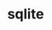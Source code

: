 ---
title: "sqlite"
layout: cache
categories: [package, v0.19]
meta: {"versions": ["3.39.4"], "compilers": ["gcc@=11.1.0", "gcc@=7.3.1", "gcc@=7.5.0", "gcc@=8.4.0", "oneapi@=2022.1.0"], "oss": ["amzn2", "ubuntu18.04", "ubuntu20.04"], "platforms": ["linux"], "targets": ["aarch64", "neoverse_n1", "x86_64", "x86_64_v3"], "stacks": ["aws-ahug", "aws-ahug-aarch64", "aws-isc", "aws-isc-aarch64", "build_systems", "data-vis-sdk", "e4s", "e4s-oneapi", "ml-cpu", "ml-cuda", "ml-rocm", "radiuss", "radiuss-aws", "radiuss-aws-aarch64", "tutorial"], "num_specs": 7, "num_specs_by_stack": {"radiuss-aws-aarch64": 2, "aws-isc-aarch64": 2, "aws-ahug-aarch64": 2, "aws-isc": 1, "ml-cuda": 1, "ml-cpu": 1, "ml-rocm": 1, "radiuss-aws": 1, "aws-ahug": 1, "build_systems": 1, "tutorial": 2, "radiuss": 1, "data-vis-sdk": 1, "e4s": 1, "e4s-oneapi": 1}}
spec_details: [{"hash": "zwfufyhi3rljiw2etvk6hb6d2jwzwejo", "compiler": "gcc@=7.3.1", "versions": ["3.39.4"], "os": "amzn2", "platform": "linux", "target": "aarch64", "variants": ["build_system=autotools", "+column_metadata", "+dynamic_extensions", "+fts", "~functions", "+rtree"], "stacks": ["radiuss-aws-aarch64", "aws-isc-aarch64", "aws-ahug-aarch64"], "size": "-", "tarball": "https://binaries.spack.io/releases/v0.19/build_cache/linux-amzn2-aarch64/gcc-7.3.1/sqlite-3.39.4/linux-amzn2-aarch64-gcc-7.3.1-sqlite-3.39.4-zwfufyhi3rljiw2etvk6hb6d2jwzwejo.spack"}, {"hash": "k4vf2bddfibtvo4ssvyxrtjjtqoffirp", "compiler": "gcc@=7.3.1", "versions": ["3.39.4"], "os": "amzn2", "platform": "linux", "target": "neoverse_n1", "variants": ["build_system=autotools", "+column_metadata", "+dynamic_extensions", "+fts", "~functions", "+rtree"], "stacks": ["radiuss-aws-aarch64", "aws-isc-aarch64", "aws-ahug-aarch64"], "size": "-", "tarball": "https://binaries.spack.io/releases/v0.19/build_cache/linux-amzn2-neoverse_n1/gcc-7.3.1/sqlite-3.39.4/linux-amzn2-neoverse_n1-gcc-7.3.1-sqlite-3.39.4-k4vf2bddfibtvo4ssvyxrtjjtqoffirp.spack"}, {"hash": "63c24kwjkjmkavdmoce2v5vorn45q3ug", "compiler": "gcc@=7.3.1", "versions": ["3.39.4"], "os": "amzn2", "platform": "linux", "target": "x86_64_v3", "variants": ["build_system=autotools", "+column_metadata", "+dynamic_extensions", "+fts", "~functions", "+rtree"], "stacks": ["aws-isc", "ml-cuda", "ml-cpu", "ml-rocm", "radiuss-aws", "aws-ahug"], "size": "-", "tarball": "https://binaries.spack.io/releases/v0.19/build_cache/linux-amzn2-x86_64_v3/gcc-7.3.1/sqlite-3.39.4/linux-amzn2-x86_64_v3-gcc-7.3.1-sqlite-3.39.4-63c24kwjkjmkavdmoce2v5vorn45q3ug.spack"}, {"hash": "vmf7qax3kowjkec5bzohcqvo5rqgm3xx", "compiler": "gcc@=7.5.0", "versions": ["3.39.4"], "os": "ubuntu18.04", "platform": "linux", "target": "x86_64", "variants": ["build_system=autotools", "+column_metadata", "+dynamic_extensions", "+fts", "~functions", "+rtree"], "stacks": ["build_systems", "tutorial", "radiuss", "data-vis-sdk"], "size": "-", "tarball": "https://binaries.spack.io/releases/v0.19/build_cache/linux-ubuntu18.04-x86_64/gcc-7.5.0/sqlite-3.39.4/linux-ubuntu18.04-x86_64-gcc-7.5.0-sqlite-3.39.4-vmf7qax3kowjkec5bzohcqvo5rqgm3xx.spack"}, {"hash": "ajmgzwj3awiicrmaqgpc22mol6a7hpca", "compiler": "gcc@=11.1.0", "versions": ["3.39.4"], "os": "ubuntu20.04", "platform": "linux", "target": "x86_64", "variants": ["build_system=autotools", "+column_metadata", "+dynamic_extensions", "+fts", "~functions", "+rtree"], "stacks": ["e4s"], "size": "-", "tarball": "https://binaries.spack.io/releases/v0.19/build_cache/linux-ubuntu20.04-x86_64/gcc-11.1.0/sqlite-3.39.4/linux-ubuntu20.04-x86_64-gcc-11.1.0-sqlite-3.39.4-ajmgzwj3awiicrmaqgpc22mol6a7hpca.spack"}, {"hash": "e373hd3b7ze6ojjvsopuf7mwms45p7av", "compiler": "gcc@=8.4.0", "versions": ["3.39.4"], "os": "ubuntu18.04", "platform": "linux", "target": "x86_64", "variants": ["build_system=autotools", "+column_metadata", "+dynamic_extensions", "+fts", "~functions", "+rtree"], "stacks": ["tutorial"], "size": "-", "tarball": "https://binaries.spack.io/releases/v0.19/build_cache/linux-ubuntu18.04-x86_64/gcc-8.4.0/sqlite-3.39.4/linux-ubuntu18.04-x86_64-gcc-8.4.0-sqlite-3.39.4-e373hd3b7ze6ojjvsopuf7mwms45p7av.spack"}, {"hash": "rloggwzdo2bszo3vrfk2nyzzimfygkhb", "compiler": "oneapi@=2022.1.0", "versions": ["3.39.4"], "os": "ubuntu20.04", "platform": "linux", "target": "x86_64", "variants": ["build_system=autotools", "+column_metadata", "+dynamic_extensions", "+fts", "~functions", "+rtree"], "stacks": ["e4s-oneapi"], "size": "-", "tarball": "https://binaries.spack.io/releases/v0.19/build_cache/linux-ubuntu20.04-x86_64/oneapi-2022.1.0/sqlite-3.39.4/linux-ubuntu20.04-x86_64-oneapi-2022.1.0-sqlite-3.39.4-rloggwzdo2bszo3vrfk2nyzzimfygkhb.spack"}]
---